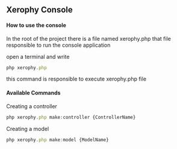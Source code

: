 ## Xerophy Console


#### How to use the console

In the root of the project there is a file named xerophy.php that file responsible to run the console application

open a terminal and write
```javascript
php xerophy.php
```

this command is responsible to execute xerophy.php file

#### Available Commands

Creating a controller
```javascript
php xerophy.php make:controller {ControllerName}
```


Creating a model
```javascript
php xerophy.php make:model {ModelName}
```